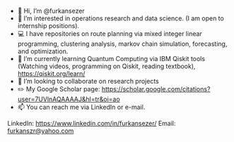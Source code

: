 - 👋 Hi, I’m @furkansezer
- 👀 I’m interested in operations research and data science. (I am open to internship positions).
- :computer: I have repositories on route planning via mixed integer linear programming, clustering analysis, markov chain simulation, forecasting, and optimization. 
- 🌱 I’m currently learning Quantum Computing via IBM Qiskit tools (Watching videos, programming on Qiskit, reading textbook), https://qiskit.org/learn/  
- 💞️ I’m looking to collaborate on research projects
- :pencil2: My Google Scholar page: https://scholar.google.com/citations?user=7UVlnAQAAAAJ&hl=tr&oi=ao
- 📫 You can reach me via LinkedIn or e-mail.

LinkedIn: https://www.linkedin.com/in/furkansezer/
Email: furkanszr@yahoo.com


<!---
furkansezer/furkansezer is a ✨ special ✨ repository because its `README.md` (this file) appears on your GitHub profile.
You can click the Preview link to take a look at your changes.
--->
